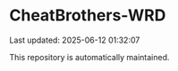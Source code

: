 # CheatBrothers-WRD

Last updated: 2025-06-12 01:32:07

This repository is automatically maintained.
